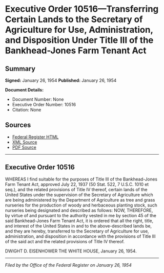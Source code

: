 # Executive Order 10516—Transferring Certain Lands to the Secretary of Agriculture for Use, Administration, and Disposition Under Title III of the Bankhead-Jones Farm Tenant Act

## Summary

**Signed:** January 26, 1954
**Published:** January 26, 1954

**Document Details:**
- Document Number: None
- Executive Order Number: 10516
- Citation: None

## Sources
- [Federal Register HTML](https://www.presidency.ucsb.edu/documents/executive-order-10516-transferring-certain-lands-the-secretary-agriculture-for-use)
- [XML Source](None)
- [PDF Source](None)

---

## Executive Order 10516

WHEREAS I find suitable for the purposes of Title III of the Bankhead-Jones Farm Tenant Act, approved July 22, 1937 (50 Stat. 522, 7 U.S.C. 1010 et seq.), and the related provisions of Title IV thereof, certain lands of the United States under the supervision of the Secretary of Agriculture which are being administered by the Department of Agriculture as tree and grass nurseries for the production of woody and herbaceous planting stock, such nurseries being designated and described as follows:
NOW, THEREFORE, by virtue of and pursuant to the authority vested in me by section 45 of the said Bankhead-Jones Farm Tenant Act, it is ordered that all the right, title, and interest of the United States in and to the above-described lands be, and they are hereby, transferred to the Secretary of Agriculture for use, administration, and disposition in accordance with the provisions of Title III of the said act and the related provisions of Title IV thereof.

DWIGHT D. EISENHOWER
THE WHITE HOUSE,
January 26, 1954.

---

*Filed by the Office of the Federal Register on January 26, 1954*
